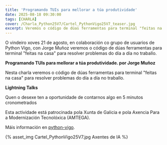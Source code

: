 ```yaml
---
title: 'Programando TUIs para mellorar a túa produtividade'
date: 2025-08-18 09:30:00
tags: [CHARLA]
cover: /Charla_Python25V7/Cartel_PythonVigo25V7_teaser.jpg
excerpt: Veremos o código de dúas ferramentas para terminal "feitas na casa" para resolver problemas do día a día no traballo.
---
```


O vindeiro xoves 21 de agosto, en colaboración co grupo de usuarios de Python Vigo, con Jorge Muñoz veremos o código de dúas ferramentas para terminal "feitas na casa" para resolver problemas do día a día no traballo.

<strong>Programando TUIs para mellorar a túa produtividade. por Jorge Muñoz</strong>

Nesta charla veremos o código de dúas ferramentas para terminal "feitas na casa" para resolver problemas do día a día no traballo.

<strong>Lightning Talks</strong>

Quen o desexe ten a oportunidade de contarnos algo en 5 minutos cronometrados

Esta actividade está patrocinada pola Xunta de Galicia e pola Axencia Para a Modernización Tecnolóxica (AMTEGA).

Máis información en [python-vigo](https://www.python-vigo.es).



{% asset_img Cartel_PythonVigo25V7.jpg Axentes de IA %}
